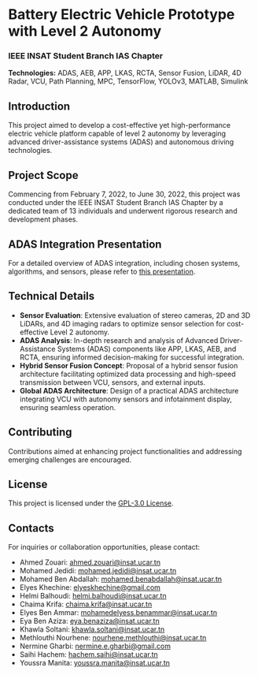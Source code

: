 
# Battery Electric Vehicle Prototype with Level 2 Autonomy

### IEEE INSAT Student Branch IAS Chapter

**Technologies:** ADAS, AEB, APP, LKAS, RCTA, Sensor Fusion, LiDAR, 4D Radar, VCU, Path Planning, MPC, TensorFlow, YOLOv3, MATLAB, Simulink

## Introduction

This project aimed to develop a cost-effective yet high-performance electric vehicle platform capable of level 2 autonomy by leveraging advanced driver-assistance systems (ADAS) and autonomous driving technologies.

## Project Scope

Commencing from February 7, 2022, to June 30, 2022, this project was conducted under the IEEE INSAT Student Branch IAS Chapter by a dedicated team of 13 individuals and underwent rigorous research and development phases.

## ADAS Integration Presentation

For a detailed overview of ADAS integration, including chosen systems, algorithms, and sensors, please refer to [this presentation](https://docs.google.com/presentation/d/e/2PACX-1vRa2juN624Tc61tlq7FGDUX7KFRx53b6qx4SRdXm2adVmO_lPayPTxFqeQNTRwDew/pub?start=false&loop=false&delayms=3000).

## Technical Details

- **Sensor Evaluation**: Extensive evaluation of stereo cameras, 2D and 3D LiDARs, and 4D imaging radars to optimize sensor selection for cost-effective Level 2 autonomy.
- **ADAS Analysis**: In-depth research and analysis of Advanced Driver-Assistance Systems (ADAS) components like APP, LKAS, AEB, and RCTA, ensuring informed decision-making for successful integration.
- **Hybrid Sensor Fusion Concept**: Proposal of a hybrid sensor fusion architecture facilitating optimized data processing and high-speed transmission between VCU, sensors, and external inputs.
- **Global ADAS Architecture**: Design of a practical ADAS architecture integrating VCU with autonomy sensors and infotainment display, ensuring seamless operation.

## Contributing

Contributions aimed at enhancing project functionalities and addressing emerging challenges are encouraged.

## License

This project is licensed under the [GPL-3.0 License](LICENSE).

## Contacts

For inquiries or collaboration opportunities, please contact:

- Ahmed Zouari: ahmed.zouari@insat.ucar.tn
- Mohamed Jedidi: mohamed.jedidi@insat.ucar.tn
- Mohamed Ben Abdallah: mohamed.benabdallah@insat.ucar.tn
- Elyes Khechine: elyeskhechine@gmail.com
- Helmi Balhoudi: helmi.balhoudi@insat.ucar.tn
- Chaima Krifa: chaima.krifa@insat.ucar.tn
- Elyes Ben Ammar: mohamedelyess.benammar@insat.ucar.tn
- Eya Ben Aziza: eya.benaziza@insat.ucar.tn
- Khawla Soltani: khawla.soltani@insat.ucar.tn
- Methlouthi Nourhene: nourhene.methlouthi@insat.ucar.tn
- Nermine Gharbi: nermine.e.gharbi@gmail.com
- Saihi Hachem: hachem.saihi@insat.ucar.tn
- Youssra Manita: youssra.manita@insat.ucar.tn


